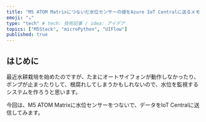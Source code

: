 ```yaml
---
title: "M5 ATOM Matrixにつないだ水位センサーの値をAzure IoT Centralに送るメモ"
emoji: "☕"
type: "tech" # tech: 技術記事 / idea: アイデア
topics: ["M5Stack", "microPython", "UIFlow"]
published: true
---
```


## はじめに

最近水耕栽培を始めたのですが、たまにオートサイフォンが動作しなかったり、ポンプが止まったりして、根腐れしてしまうかもしれないので、水位を監視するシステムを作ろうと思います。

今回は、M5 ATOM Matrixに水位センサーをつないで、データをIoT Centralに送信してみます。

## 